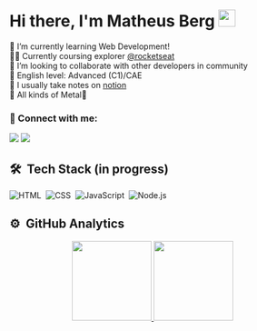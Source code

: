 # Hi there, I'm Matheus Berg <img src="https://media.giphy.com/media/hvRJCLFzcasrR4ia7z/giphy.gif" height="30px">
🌱 I’m currently learning Web Development!
</br>👨‍🚀 Currently coursing explorer <a href="https://github.com/Rocketseat" target="_blank">@rocketseat</a>
</br>👯 I’m looking to collaborate with other developers in community
</br>🦜 English level: Advanced (C1)/CAE
</br>📔 I usually take notes on <a href="https://notion.so/" target="_blank">notion</a>
</br>🎵 All kinds of Metal🤘 

### 💬 Connect with me:
<a href="https://www.linkedin.com/in/matheus-berg-847b55161/" target="_blank"><img src="https://img.shields.io/badge/-LinkedIn-%230077B5?style=for-the-badge&logo=linkedin&logoColor=white" target="_blank"></a> 
<a href="https://discordapp.com/users/185519828772192256" target="_blank"><img src="https://img.shields.io/badge/Discord-7289DA?style=for-the-badge&logo=discord&logoColor=white" target="_blank"></a>

## 🛠 &nbsp;Tech Stack (in progress)

![HTML](https://img.shields.io/badge/-HTML-05122A?style=flat&logo=HTML5)&nbsp;
![CSS](https://img.shields.io/badge/-CSS-05122A?style=flat&logo=CSS3&logoColor=1572B6)&nbsp;
![JavaScript](https://img.shields.io/badge/-JavaScript-05122A?style=flat&logo=javascript)&nbsp;
![Node.js](https://img.shields.io/badge/-Node.js-05122A?style=flat&logo=node.js)&nbsp;


## ⚙️ &nbsp;GitHub Analytics

<div align="center">

  <a href="https://github.com/matheusberg">
  <img height="140em" src="https://github-readme-stats.vercel.app/api?username=matheusberg&show_icons=true&theme=dracula&include_all_commits=true&count_private=true"/>
  <img height="140em" src="https://github-readme-stats.vercel.app/api/top-langs/?username=matheusberg&layout=compact&langs_count=7&theme=dracula"/>
</div>
